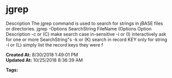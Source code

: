 # jgrep

Description The jgrep command is used to search for strings in jBASE files or directories. jgrep -Options SearchString FileName (Options Option Description -c or (C) make search case in-sensitive -i or (I) interactively ask for one or more SearchString"s -k or (K) search in record KEY only for string -l or (L) simply list the record keys they were f  

**Created At:** 8/30/2018 1:49:01 PM  
**Updated At:** 10/25/2018 8:36:39 AM  

**Tags:**
<badge text='files search' vertical='middle' />
<badge text='directory search' vertical='middle' />

